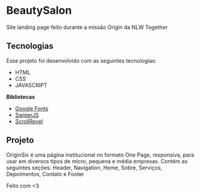 # BeautySalon
Site landing page feito durante a missão Origin da NLW Together

## Tecnologias
Esse projeto foi desenvolvido com as seguintes tecnologias:

- HTML
- CSS
- JAVASCRIPT

__Bibliotecas__

- [Google Fonts](https://fonts.google.com/)
- [SwiperJS](https://swiperjs.com/)
- [ScrollRevel](https://scrollrevealjs.org/)

## Projeto

OriginSix é uma página institucional no formato One Page, responsiva, para usar em diversos tipos de micro, pequena e média empresas. Contém as seguintes seções: Header, Navigation, Home, Sobre, Serviços, Depoimentos, Contato e Footer

Feito com <3 
